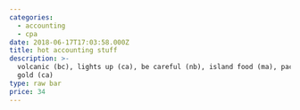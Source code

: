 ```yaml
---
categories:
  - accounting
  - cpa
date: 2018-06-17T17:03:58.000Z
title: hot accounting stuff
description: >-
  volcanic (bc), lights up (ca), be careful (nb), island food (ma), pacific
  gold (ca)
type: raw bar
price: 34
---
```




